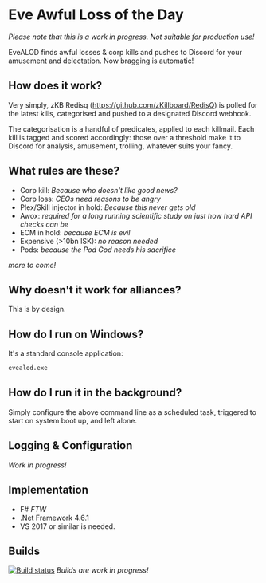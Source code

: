 # Eve Awful Loss of the Day
_Please note that this is a work in progress. Not suitable for production use!_

EveALOD finds awful losses & corp kills and pushes to Discord for your amusement and delectation. 
Now bragging is automatic!

## How does it work?
Very simply, zKB Redisq (https://github.com/zKillboard/RedisQ) is polled for the latest kills, categorised and pushed to a designated Discord webhook.

The categorisation is a handful of predicates, applied to each killmail. Each kill is tagged and scored accordingly: those over a threshold make it to Discord for analysis, amusement, trolling, whatever suits your fancy.

## What rules are these?
  * Corp kill: _Because who doesn't like good news?_
  * Corp loss: _CEOs need reasons to be angry_
  * Plex/Skill injector in hold: _Because this never gets old_
  * Awox: _required for a long running scientific study on just how hard API checks can be_
  * ECM in hold: _because ECM is evil_
  * Expensive (>10bn ISK): _no reason needed_
  * Pods: _because the Pod God needs his sacrifice_

_more to come!_

## Why doesn't it work for alliances?
This is by design.

## How do I run on Windows?
It's a standard console application:
```fsharp
evealod.exe
```

## How do I run it in the background?
Simply configure the above command line as a scheduled task, triggered to start on system boot up, and left alone.

## Logging & Configuration
_Work in progress!_

## Implementation
  * F# _FTW_
  * .Net Framework 4.6.1
  * VS 2017 or similar is needed.

## Builds
[![Build status](https://ci.appveyor.com/api/projects/status/cro5s0i3nectf4bs?svg=true)](https://ci.appveyor.com/project/jameson2011/evealod)
_Builds are work in progress!_
